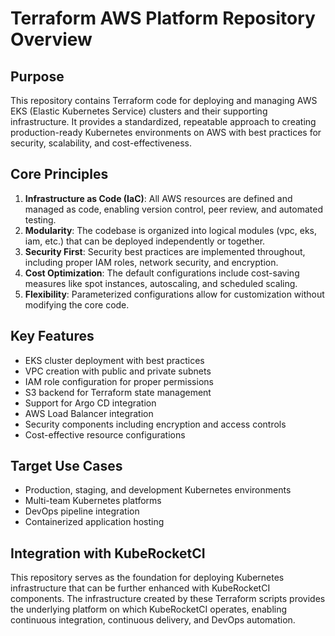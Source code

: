 # Terraform AWS Platform Repository Overview

## Purpose

This repository contains Terraform code for deploying and managing AWS EKS (Elastic Kubernetes Service) clusters and their supporting infrastructure. It provides a standardized, repeatable approach to creating production-ready Kubernetes environments on AWS with best practices for security, scalability, and cost-effectiveness.

## Core Principles

1. **Infrastructure as Code (IaC)**: All AWS resources are defined and managed as code, enabling version control, peer review, and automated testing.
2. **Modularity**: The codebase is organized into logical modules (vpc, eks, iam, etc.) that can be deployed independently or together.
3. **Security First**: Security best practices are implemented throughout, including proper IAM roles, network security, and encryption.
4. **Cost Optimization**: The default configurations include cost-saving measures like spot instances, autoscaling, and scheduled scaling.
5. **Flexibility**: Parameterized configurations allow for customization without modifying the core code.

## Key Features

- EKS cluster deployment with best practices
- VPC creation with public and private subnets
- IAM role configuration for proper permissions
- S3 backend for Terraform state management
- Support for Argo CD integration
- AWS Load Balancer integration
- Security components including encryption and access controls
- Cost-effective resource configurations

## Target Use Cases

- Production, staging, and development Kubernetes environments
- Multi-team Kubernetes platforms
- DevOps pipeline integration
- Containerized application hosting

## Integration with KubeRocketCI

This repository serves as the foundation for deploying Kubernetes infrastructure that can be further enhanced with KubeRocketCI components. The infrastructure created by these Terraform scripts provides the underlying platform on which KubeRocketCI operates, enabling continuous integration, continuous delivery, and DevOps automation.
